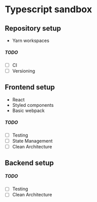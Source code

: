 # Typescript sandbox

## Repository setup
* Yarn workspaces

##### TODO

- [ ] CI
- [ ] Versioning

## Frontend setup
* React
* Styled components
* Basic webpack

##### TODO

- [ ] Testing
- [ ] State Management
- [ ] Clean Architecture

## Backend setup

##### TODO

- [ ] Testing
- [ ] Clean Architecture
